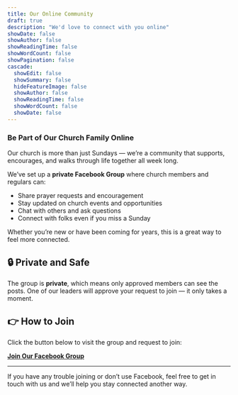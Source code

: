 ```yaml
---
title: Our Online Community
draft: true
description: "We'd love to connect with you online"
showDate: false
showAuthor: false
showReadingTime: false
showWordCount: false
showPagination: false
cascade:
  showEdit: false
  showSummary: false
  hideFeatureImage: false
  showAuthor: false
  showReadingTime: false
  showWordCount: false
  showDate: false
---
```


### Be Part of Our Church Family Online

Our church is more than just Sundays — we’re a community that supports, encourages, and walks through life together all week long.

We’ve set up a **private Facebook Group** where church members and regulars can:

- Share prayer requests and encouragement
- Stay updated on church events and opportunities
- Chat with others and ask questions
- Connect with folks even if you miss a Sunday

Whether you’re new or have been coming for years, this is a great way to feel more connected.

## 🔒 Private and Safe

The group is **private**, which means only approved members can see the posts. One of our leaders will approve your request to join — it only takes a moment.

## 👉 How to Join

Click the button below to visit the group and request to join:

[**Join Our Facebook Group**](https://www.facebook.com/groups/yourgroupid)

---

If you have any trouble joining or don’t use Facebook, feel free to get in touch with us and we’ll help you stay connected another way.
